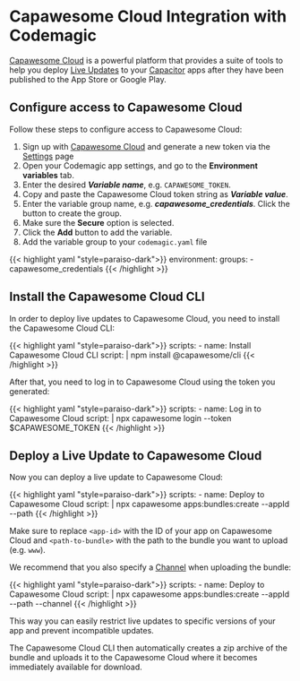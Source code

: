 # Capawesome Cloud Integration with Codemagic

[Capawesome Cloud](https://capawesome.io/cloud/) is a powerful platform that provides a suite of tools to help you deploy [Live Updates](https://capawesome.io/blog/announcing-the-capacitor-live-update-plugin/) to your [Capacitor](https://capacitorjs.com/) apps after they have been published to the App Store or Google Play.

## Configure access to Capawesome Cloud

Follow these steps to configure access to Capawesome Cloud:

1. Sign up with [Capawesome Cloud](https://cloud.capawesome.io) and generate a new token via the [Settings](https://cloud.capawesome.io/settings/tokens) page
2. Open your Codemagic app settings, and go to the **Environment variables** tab.
3. Enter the desired **_Variable name_**, e.g. `CAPAWESOME_TOKEN`.
4. Copy and paste the Capawesome Cloud token string as **_Variable value_**.
5. Enter the variable group name, e.g. **_capawesome_credentials_**. Click the button to create the group.
6. Make sure the **Secure** option is selected.
7. Click the **Add** button to add the variable.
8. Add the variable group to your `codemagic.yaml` file

{{< highlight yaml "style=paraiso-dark">}}
  environment:
    groups:
      - capawesome_credentials
{{< /highlight >}}

## Install the Capawesome Cloud CLI

In order to deploy live updates to Capawesome Cloud, you need to install the Capawesome Cloud CLI:

{{< highlight yaml "style=paraiso-dark">}}
  scripts:
    - name: Install Capawesome Cloud CLI
      script: | 
        npm install @capawesome/cli
{{< /highlight >}}

After that, you need to log in to Capawesome Cloud using the token you generated:

{{< highlight yaml "style=paraiso-dark">}}
  scripts:
    - name: Log in to Capawesome Cloud
      script: | 
        npx capawesome login --token $CAPAWESOME_TOKEN
{{< /highlight >}}

## Deploy a Live Update to Capawesome Cloud

Now you can deploy a live update to Capawesome Cloud:

{{< highlight yaml "style=paraiso-dark">}}
  scripts:
    - name: Deploy to Capawesome Cloud
      script: | 
        npx capawesome apps:bundles:create --appId <app-id> --path <path-to-bundle>
{{< /highlight >}}

Make sure to replace `<app-id>` with the ID of your app on Capawesome Cloud and `<path-to-bundle>` with the path to the bundle you want to upload (e.g. `www`).

We recommend that you also specify a [Channel](https://capawesome.io/cloud/live-updates/channels/) when uploading the bundle:

{{< highlight yaml "style=paraiso-dark">}}
  scripts:
    - name: Deploy to Capawesome Cloud
      script: | 
        npx capawesome apps:bundles:create --appId <app-id> --path <path-to-bundle> --channel <channel-name>
{{< /highlight >}}

This way you can easily restrict live updates to specific versions of your app and prevent incompatible updates.

The Capawesome Cloud CLI then automatically creates a zip archive of the bundle and uploads it to the Capawesome Cloud where it becomes immediately available for download.
